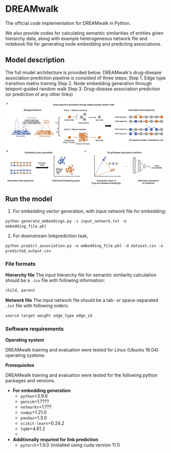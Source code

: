 # DREAMwalk
The official code implementation for DREAMwalk in Python.

We also provide codes for calculating semantic similarities of entities given hierarchy data, along with example heterogeneous network file and notebook file for generating node embedding and predicting associations.

## Model description

The full model architecture is provided below. DREAMwalk's drug-disease association prediction pipeline is consisted of three steps;
Step 1. Edge type transition matrix training
Step 2. Node embedding generation through teleport-guided random walk
Step 3. Drug-disease association prediction (or prediction of any other links)

![model1](img/model_overview.png)

## Run the model
1. For embedding vector generation, with input network file for embedding:
```
python generate_embeddings.py -i input_network.txt -o embedding_file.pkl
```

2. For downstream linkprediction task, 
```
python predict_association.py -e embedding_file.pkl -d dataset.csv -o predicted_output.csv
```

### File formats

**Hierarchy file**
The input hierarchy file for semantic similarity calculation should be a `.csv` file with following information:
```python
child, parent
```

**Network file**
The input network file should be a tab- or space-separated `.txt` file with following orders:
```python
source target weight edge_type edge_id
```



### Software requirements

**Operating system**

DREAMwalk training and evaluation were tested for *Linux* (Ubuntu 18.04) operating systems.

**Prerequisites**

DREAMwalk training and evaluation were tested for the following python packages and versions.

- **For embedding generation**
  - `python`=3.9.6
  - `gensim`=1.????
  - `networkx`=1.???
  - `numpy`=1.21.0
  - `pandas`=1.3.0
  - `scikit-learn`=0.24.2
  - `tqdm`=4.61.2
  - 
- **Additionally requried for link prediction**
  - `pytorch`=1.9.0 (installed using cuda version 11.1)
